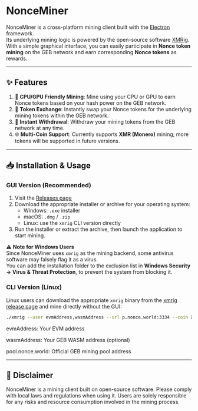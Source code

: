 # NonceMiner

NonceMiner is a cross-platform mining client built with the [Electron](https://www.electronjs.org/) framework.  
Its underlying mining logic is powered by the open-source software [XMRig](https://github.com/xmrig/xmrig).  
With a simple graphical interface, you can easily participate in **Nonce token mining** on the GEB network and earn corresponding **Nonce tokens** as rewards.

---

## ✨ Features

1. 🧠 **CPU/GPU Friendly Mining**: Mine using your CPU or GPU to earn Nonce tokens based on your hash power on the GEB network.  
2. 🔄 **Token Exchange**: Instantly swap your Nonce tokens for the underlying mining tokens within the GEB network.  
3. 💸 **Instant Withdrawal**: Withdraw your mining tokens from the GEB network at any time.  
4. 🌐 **Multi-Coin Support**: Currently supports **XMR (Monero)** mining; more tokens will be supported in future versions.

---

## 📥 Installation & Usage

### GUI Version (Recommended)

1. Visit the [Releases page](../../releases)  
2. Download the appropriate installer or archive for your operating system:  
   - Windows: `.exe` installer  
   - macOS: `.dmg` / `.zip`  
   - Linux: use the `xmrig` CLI version directly
3. Run the installer or extract the archive, then launch the application to start mining.

⚠️ **Note for Windows Users**  
Since NonceMiner uses `xmrig` as the mining backend, some antivirus software may falsely flag it as a virus.  
You can add the installation folder to the exclusion list in **Windows Security → Virus & Threat Protection**, to prevent the system from blocking it.

### CLI Version (Linux)

Linux users can download the appropriate `xmrig` binary from the [xmrig release page](https://github.com/xmrig/xmrig/releases) and mine directly without the GUI:

```bash
./xmrig --user evmAddress,wasmAddress --url p.nonce.world:3334 --coin XMR -p x -k
```
evmAddress: Your EVM address

wasmAddress: Your GEB WASM address (optional)

pool.nonce.world: Official GEB mining pool address

---

## 📝 Disclaimer

NonceMiner is a mining client built on open-source software. Please comply with local laws and regulations when using it.
Users are solely responsible for any risks and resource consumption involved in the mining process.
